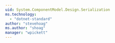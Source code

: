 ```yaml
---
uid: System.ComponentModel.Design.Serialization
ms.technology: 
  - "dotnet-standard"
author: "stevehoag"
ms.author: "shoag"
manager: "wpickett"
---
```

